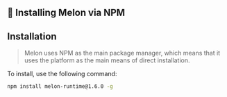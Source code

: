 ## 🎈 Installing Melon via NPM

## Installation

> Melon uses NPM as the main package manager, which means that it uses the platform as the main means of direct installation.

To install, use the following command:

```bash
npm install melon-runtime@1.6.0 -g
```